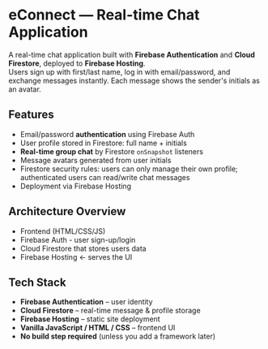 # eConnect — Real-time Chat Application

A real-time chat application built with **Firebase Authentication** and **Cloud Firestore**, deployed to **Firebase Hosting**.  
Users sign up with first/last name, log in with email/password, and exchange messages instantly. Each message shows the sender's initials as an avatar.

## Features
- Email/password **authentication** using Firebase Auth  
- User profile stored in Firestore: full name + initials  
- **Real-time group chat** by Firestore `onSnapshot` listeners  
- Message avatars generated from user initials  
- Firestore security rules: users can only manage their own profile; authenticated users can read/write chat messages  
- Deployment via Firebase Hosting  

## Architecture Overview
- Frontend (HTML/CSS/JS)
- Firebase Auth - user sign-up/login
- Cloud Firestore that stores users data
- Firebase Hosting ← serves the UI

## Tech Stack
- **Firebase Authentication** – user identity  
- **Cloud Firestore** – real-time message & profile storage  
- **Firebase Hosting** – static site deployment  
- **Vanilla JavaScript / HTML / CSS** – frontend UI  
- **No build step required** (unless you add a framework later)  


